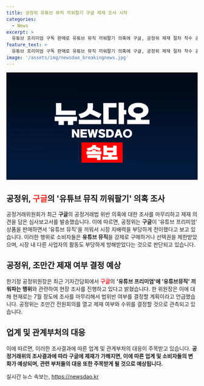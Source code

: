 ```yaml
---
title: 공정위 유튜브 뮤직 끼워팔기 구글 제재 조사 시작
categories:
  - News
excerpt: >
  유튜브 프리미엄 구독 판매로 유튜브 뮤직 끼워팔기 의혹에 구글, 공정위 제재 절차 착수 공정위, 구글에 유튜브 프리미엄 판매로 유튜브 뮤직 끼워파는 행위 조사 결과 제재 의견 담은 심사보고서 발송. 소비자 선택권 제한 및 시장 지배력 부당전이 판단. 공정위, 법위반 확인 시 엄중한 조치 약속. 관측에 따르면 곧 제재 여부 결정 전원회의 열 것으로 전망.
feature_text: >
  유튜브 프리미엄 구독 판매로 유튜브 뮤직 끼워팔기 의혹에 구글, 공정위 제재 절차 착수 공정위, 구글에 유튜브 프리미엄 판매로 유튜브 뮤직 끼워파는 행위 조사 결과 제재 의견 담은 심사보고서 발송. 소비자 선택권 제한 및 시장 지배력 부당전이 판단. 공정위, 법위반 확인 시 엄중한 조치 약속. 관측에 따르면 곧 제재 여부 결정 전원회의 열 것으로 전망.
image: '/assets/img/newsdao_breakingnews.jpg'
---
```


<p><img src="/assets/img/newsdao_breakingnews.jpg" alt="koreaapp 속보" /></p>

<h2 data-ke-size="size26">공정위, <b><span style="color: #ee2323;">구글</span></b>의 '유튜브 뮤직 끼워팔기' 의혹 조사</h2>

<p data-ke-size="size16">공정거래위원회가 최근 <b>구글</b>의 공정거래법 위반 의혹에 대한 조사를 마무리하고 제재 의견을 담은 심사보고서를 발송했습니다. 이에 따르면, 공정위는 <b>구글</b>이 '유튜브 프리미엄' 상품을 판매하면서 '유튜브 뮤직'을 끼워서 시장 지배력을 부당하게 전이했다고 보고 있습니다. 이러한 행위로 소비자들은 <b>유튜브 뮤직</b>을 강제로 구매하거나 선택권을 제한받았으며, 시장 내 다른 사업자의 활동도 부당하게 방해받았다는 것으로 판단되고 있습니다.</p>

<h2 data-ke-size="size26">공정위, 조만간 제재 여부 결정 예상</h2>

<p data-ke-size="size16">한기정 공정위원장은 최근 기자간담회에서 <b><span style="color: #ee2323;">구글</span></b>의 <b>'유튜브 프리미엄'에 '유튜브뮤직' 끼워파는 행위</b>와 관련하여 현장 조사를 진행하고 있다고 밝혔습니다. 한 위원장은 이에 대해 현재로는 7월 정도에 조사를 마무리해서 법위반 여부를 결정할 계획이라고 언급했습니다. 공정위는 조만간 전원회의를 열고 제재 여부와 수위를 결정할 것으로 관측되고 있습니다.</p>

<h2 data-ke-size="size26">업계 및 관계부처의 대응</h2>

<p data-ke-size="size16">이에 따르면, 이러한 조사결과에 따른 업계 및 관계부처의 대응이 주목받고 있습니다. <b>공정거래위의 조사결과에 따라 구글에 제재가 가해지면, 이에 따른 업계 및 소비자들의 변화가 예상되며, 관련 부처들의 대응 또한 주목받게 될 것으로 예상됩니다.</b></p>
실시간 뉴스 속보는, <a href="https://newsdao.kr" rel="dofollow">https://newsdao.kr</a>


